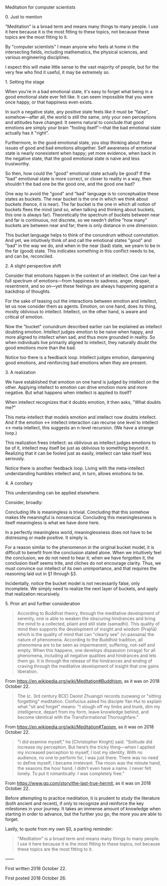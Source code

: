 
Meditation for computer scientists

0\. Just to mention

"Meditation" is a broad term and means many things to many people. I use it here because it is the most fitting to these topics, not because these topics are the most fitting to it.

By "computer scientists" I mean anyone who feels at home in the intersecting fields, including mathematics, the physical sciences, and various engineering disciplines.

I expect this will make little sense to the vast majority of people, but for the very few who find it useful, it may be extremely so.

1\. Setting the stage

When you're in a bad emotional state, it's easy to forget what being in a good emotional state ever felt like. It can seem impossible that you were once happy, or that happiness even exists.

In such a negative state, any positive state feels like it must be "false", somehow—after all, the world is still the same, only your own perceptions and attitudes have changed. It seems natural to conclude that good emotions are simply your brain "fooling itself"—that the bad emotional state actually has it "right".

Furthermore, in the good emotional state, you stop thinking about these issues of good and bad emotions altogether. Self awareness of emotional state is nearly nonexistent when happy; yet more evidence, when back in the negative state, that the good emotional state is naive and less trustworthy.

So then, how could the "good" emotional state actually be good? If the "bad" emotional state is more correct, or closer to reality in a way, then shouldn't the bad one be the good one, and the good one bad?

One way to avoid the "good" and "bad" language is to conceptualize these states as buckets. The near bucket is the one in which we think about buckets (hence, it is near). The far bucket is the one in which all notion of buckets flees the mind (and so, when talking and thinking about buckets, this one is always far). Theoretically the spectrum of buckets between near and far is continuous, not discrete, so we needn't define "how many" buckets are between near and far; there is only distance in one dimension.

This bucket language helps to think of the conundrum without connotation. And yet, we intuitively think of and call the emotional states "good" and "bad" in the way we do, and when in the near (bad) state, we yearn to be in the far (good) state. This indicates something in this conflict needs to be, and can be, reconciled.

2\. A slight perspective shift

Consider that emotions happen in the context of an intellect. One can feel a full spectrum of emotions—from happiness to sadness, anger, despair, resentment, and so on—yet these feelings are always happening against a backdrop of thoughts.

For the sake of teasing out the interactions between emotion and intellect, let us now consider them as agents. Emotion, on one hand, does its thing, mostly oblivious to intellect. Intellect, on the other hand, is aware and critical of emotion.

Now the "bucket" conundrum described earlier can be explained as intellect doubting emotion. Intellect judges emotion to be naive when happy, and more aligned to intellect when sad, and thus more grounded in reality. So when individuals live primarily aligned to intellect, they naturally doubt the good emotions more than the bad.

Notice too there is a feedback loop. Intellect judges emotion, dampening good emotions, and reinforcing bad emotions when they are present.

3\. A realization

We have established that emotion on one hand is judged by intellect on the other. Applying intellect to emotion can drive emotion more and more negative. But what happens when intellect is applied to itself?

When intellect recognizes that it doubts emotion, it then asks, "What doubts me?"

This meta-intellect that models emotion and intellect now doubts intellect. And if the emotion <-> intellect interaction can recurse one level to intellect <-> meta intellect, this suggests an n-level recursion. (We have a strange loop.)

This realization frees intellect: as oblivious as intellect judges emotions to be of it, intellect may itself be just as oblivious to something beyond it. Realizing that it can be fooled just as easily, intellect can take itself less seriously.

Notice there is another feedback loop. Living with the meta-intellect understanding humbles intellect and, in turn, allows emotions to be.

4\. A corollary

This understanding can be applied elsewhere.

Consider, broadly:

Concluding life is meaningless is trivial. Concluding that this somehow makes life meaningful is nonsensical. Concluding this meaninglessness is itself meaningless is what we have done here.

In a perfectly meaningless world, meaninglessness does not have to be distressing or made positive. It simply is.

For a reason similar to the phenomenon in the original bucket model, it is difficult to benefit from the conclusion stated alone. When we intuitively feel the conclusion, we do not need to hear it; when we have forgotten it, the conclusion itself seems trite, and cliches do not encourage clarity. Thus, we must convince our intellect of its own unimportance, and that requires the reasoning laid out in §1 through §3.

Incidentally, notice the bucket model is not necessarily false, only incomplete. We simply need to realize the next layer of buckets, and apply that realization recursively.

5\. Prior art and further consideration

> According to Buddhist theory, through the meditative development of serenity, one is able to weaken the obscuring hindrances and bring the mind to a collected, pliant and still state (samadhi). This quality of mind then supports the development of insight and wisdom (Prajñā) which is the quality of mind that can "clearly see" (vi-passana) the nature of phenomena. According to the Buddhist tradition, all phenomena are to be seen as impermanent, suffering, not-self and empty. When this happens, one develops dispassion (viraga) for all phenomena, including all negative qualities and hindrances and lets them go. It is through the release of the hindrances and ending of craving through the meditative development of insight that one gains liberation.

From https://en.wikipedia.org/wiki/Meditation#Buddhism, as it was on 2018 October 22.

> The (c. 3rd century BCE) Daoist Zhuangzi records zuowang or "sitting forgetting" meditation. Confucius asked his disciple Yan Hui to explain what "sit and forget" means: "I slough off my limbs and trunk, dim my intelligence, depart from my form, leave knowledge behind, and become identical with the Transformational Thoroughfare."

From https://en.wikipedia.org/wiki/Meditation#Taoism, as it was on 2018 October 22.

> "I did examine myself," he [Christopher Knight] said. "Solitude did increase my perception. But here’s the tricky thing—when I applied my increased perception to myself, I lost my identity. With no audience, no one to perform for, I was just there. There was no need to define myself; I became irrelevant. The moon was the minute hand, the seasons the hour hand. I didn’t even have a name. I never felt lonely. To put it romantically: I was completely free."

From https://www.gq.com/story/the-last-true-hermit, as it was on 2018 October 22.

Before attempting to practice meditation, it is prudent to study the literature (both ancient and recent), if only to recognize and reinforce the key milestones in your journey. It takes an immense amount of knowledge when starting in order to advance, but the further you go, the more you are able to forget.

Lastly, to quote from my own §0, a parting reminder:

> "Meditation" is a broad term and means many things to many people. I use it here because it is the most fitting to these topics, not because these topics are the most fitting to it.

——

First written 2018 October 22.

First posted 2018 October 26.
